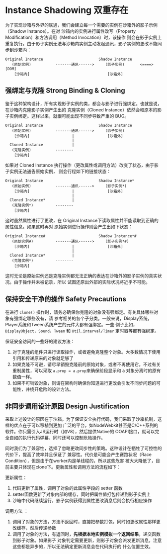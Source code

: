 # Instance Shadowing 双重存在
为了实现沙箱与外界的联通，我们会建立每一个需要的实例在沙箱外的影子示例（Shadow Instance）。在对
沙箱内的实例进行属性改写（Property Modification）和方法调用（Method Invocation）时，该操作
则会在影子实例上重复执行。由于影子实例无法与沙箱内实例主动发起通讯，影子实例的更改不能同步到沙箱内：

    Original Instance                         Shadow Instance
       (原始实例)           -------通讯------>     (影子实例)       <====> [DOM]
        [沙箱内]                                   [沙箱外] 

## 强绑定与克隆 Strong Binding & Cloning 
鉴于这种架构设计，所有实现影子实例的类，都会与影子进行强绑定。也就是说，在沙箱内克隆影子实例产生出的
克隆实例（Cloned Instance）依然会和原本的影子实例绑定。这样以来，就很可能出现不同步导致严重的
BUG。

    Original Instance                         Shadow Instance
       (原始实例)           -------通讯------>     (影子实例)      
        [沙箱内]                   |               [沙箱外] 
                                  |
      Cloned Instance             |
       (克隆实例)           --------
        [沙箱内]
        
如果对 Cloned Instance 执行操作（更改属性或调用方法）改变了状态，由于影子实例无法通告原始实例，
则会行程如下的链接状态：

    Original Instance                         Shadow Instance*
       (原始实例)           -------通讯------>     (影子实例*)      
        [沙箱内]                   |               [沙箱外] 
                                  |
      Cloned Instance*            |
       (克隆实例*)          --------
        [沙箱内]
        
这时虽然属性进行了更改，在 Original Instance下读取属性并不能读取到正确的属性信息。如果这时再对
原始实例进行操作则会产生出如下状态：

    Original Instance#                        Shadow Instance*#
       (原始实例#)          -------通讯------>     (影子实例*#)      
        [沙箱内]                   |               [沙箱外] 
                                  |
      Cloned Instance*            |
       (克隆实例*)          --------
        [沙箱内]
        
这时无论是原始实例还是克隆实例都无法正确的表达在沙箱外的影子实例的真实状况。由于操作并未被记录，所以
试图还原出外部的实际状况將近乎不可能。

## 保持安全干净的操作 Safety Precautions
在进行 `clone()` 操作时，请务必确保你克隆的对象没有强绑定。有关具体哪些对象有强绑定哪些没有，请
参考相关的各个子分类。一般来说，Display系统，Player系统和Tween系统产生的元件大都有强绑定。一些
例子比如，`DisplayObject`，`Sound`，`Tween` 和 `Util.interval/Timer` 定时器等都有强绑定。

保证安全访问的一些好的建议方法：

1. 对于克隆的组件只进行读取操作，或者避免克隆整个对象。大多数情况下使用引用和传递原来的对象就足够了
2. 如果克隆不可避，请尽早销毁克隆前的原始对象，或者不再使用它。不过有关重制属性，可以采取 
`a.prop = a.prop`来确保前段显示和 a 对象分离时的原有数值一样。
3. 如果不可销毁对象，则请在架构时确保你知道进行更改会引发不同步问题的可能性，并绕开危险的设计方法。

## 非同步调用设计原因 Design Justification
采取上述设计的原因在于沙箱。为了保证安全执行代码，我们采取了沙箱机制，这样的优点在于可以移植到更加
广泛的平台，如NodeWebkit甚至是C/C++系列的软件。你只需引入JS运行时（如V8），然后提供Native的
OOAPI接口，就可以完全自如的执行代码弹幕，同时还可以控制危险操作。

同时我们为了兼容性，选择了忽略更改同步性的策略。这种设计在牺牲了可控性的代价下，提高了效率并且保证了
兼容性。代价是可能会产生赛跑状况（Race Condition），但是由于在worker内是单线程的，所以这些危害
被大大降低了，目前主要只体现在clone下。更新属性和调用方法的流程如下：

更新属性：

1. 代码更新了属性，调用了对象的此属性字段的 setter 函数
2. setter函数更新了对象内部的缓存，同时把属性值打包传递到影子实例上
3. 沙箱中代码继续运行，影子实例获得到属性更改消息后则会执行相应操作

调用方法 ：

1. 调用了对象的方法，方法不返回时，直接把参数打包，同时如更改属性那样更改缓存，然后传递参数
2. 调用了对象的方法，有返回时，**先根据本地实例模拟一个返回结果**，递交函数到影子对象。如果影子
对象判定需要更新，则影子对象会派发更新消息，注意这些都是异步的，所以无法确定更新消息会在代码执行的
什么位置生效。


